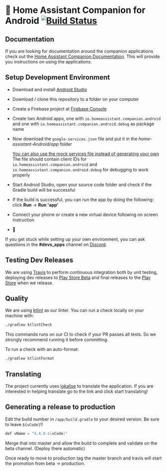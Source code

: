# :iphone: Home Assistant Companion for Android  [![Build Status](https://travis-ci.com/home-assistant/home-assistant-android.svg?branch=master)](https://travis-ci.com/home-assistant/home-assistant-android)

## Documentation
If you are looking for documentation around the companion applications check out the [Home Assistant Companion Documentation](https://companion.home-assistant.io/).  This will provide you instructions on using the applications.

## Setup Development Environment

- Download and install [Android Studio](https://developer.android.com/studio)

- Download / clone this repository to a folder on your computer

- Create a Firebase project at [Firebase Console](https://console.firebase.google.com)

- Create two Android apps, one with `io.homeassistant.companion.android` and one with `io.homeassistant.companion.android.debug` as package name

- Now download the `google-services.json` file and put it in the _home-assistant-Android/app_ folder

  [You can also use the mock services file instead of generating your own](/.travis/mock-google-services.json)
  The file should contain client IDs for `io.homeassistant.companion.android` and `io.homeassistant.companion.android.debug` for debugging to work properly

- Start Android Studio, open your source code folder and check if the Gradle build will be successful

- If the build is successful, you can run the app by doing the following: click **Run** -> **Run 'app'**

- Connect your phone or create a new virtual device following on screen instruction

- :tada:

If you get stuck while setting up your own environment, you can ask questions in the **#devs_apps** channel on [Discord](https://discord.gg/c5DvZ4e).

## Testing Dev Releases

We are using [Travis](https://travis-ci.com/home-assistant/home-assistant-android) to perform continuous integration both by unit testing, deploying dev releases to [Play Store Beta](https://play.google.com/apps/testing/io.homeassistant.companion.android) and final releases to the [Play Store](https://play.google.com/store/apps/details?id=io.homeassistant.companion.android) when we release.

## Quality

We are using [ktlint](https://ktlint.github.io/) as our linter.
You can run a check locally on your machine with:
```bash
./gradlew ktlintCheck
```
This commands runs on our CI to check if your PR passes all tests. So we strongly recommend running it before committing.

To run a check with an auto-format:
```bash
./gradlew ktlintFormat
```

## Translating
The project currently uses [lokalise](https://lokalise.com/public/145814835dd655bc5ab0d0.36753359/) to translate the application.  If you are interested in helping translate go to the link and click start translating!


## Generating a release to production
Edit the build number in `/app/build.gradle` to your desired version.  Be sure to leave `${vCode}`!!

```kotlin
def vName = "X.X.X-${vCode}"
```
Merge that into master and allow the build to complete and validate on the beta channel. (Deploy there automatic)

Once ready to move to production tag the master branch and travis will start the promotion from beta -> production.

